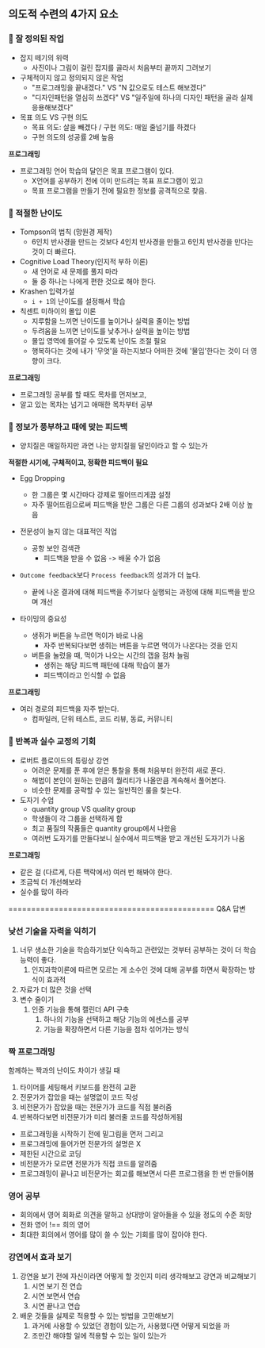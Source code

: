 ## 의도적 수련의 4가지 요소

### 📌 잘 정의된 작업

-   잡지 떼기의 위력
    -   사진이나 그림이 걸린 잡지를 골라서 처음부터 끝까지 그려보기
-   구체적이지 않고 정의되지 않은 작업
    -   "프로그래밍을 끝내겠다." VS "N 값으로도 테스트 해보겠다"
    -   "디자인패턴을 열심히 쓰겠다" VS "일주일에 하나의 디자인 패턴을 골라 실제 응용해보겠다"
-   목표 의도 VS 구현 의도
    -   목표 의도: 살을 빼겠다 / 구현 의도: 매일 줄넘기를 하겠다
    -   구현 의도의 성공률 2배 높음

**프로그래밍**

-   프로그래밍 언어 학습의 달인은 목표 프로그램이 있다.
    -   X언어를 공부하기 전에 이미 만드려는 목표 프로그램이 있고
    -   목표 프로그램을 만들기 전에 필요한 정보를 공격적으로 찾음.

### 📌 적절한 난이도

-   Tompson의 법칙 (망원경 제작)
    -   6인치 반사경을 만드는 것보다 4인치 반사경을 만들고 6인치 반사경을 만다는 것이 더 빠르다.
-   Cognitive Load Theory(인지적 부하 이론)
    -   새 언어로 새 문제를 풀지 마라
    -   둘 중 하나는 나에게 편한 것으로 해야 한다.
-   Krashen 입력가설
    -   `i + 1`의 난이도를 설정해서 학습
-   칙센트 미하이의 몰입 이론
    -   지루함을 느끼면 난이도를 높이거나 실력을 줄이는 방법
    -   두려움을 느끼면 난이도를 낮추거나 실력을 높이는 방법
    -   몰입 영역에 들어갈 수 있도록 난이도 조절 필요
    -   행복하다는 것에 내가 '무엇'을 하는지보다 어떠한 것에 '물입'한다는 것이 더 영향이 크다.

**프로그래밍**

-   프로그래밍 공부를 할 때도 목차를 먼저보고,
-   알고 있는 목차는 넘기고 애매한 목차부터 공부

### 📌 정보가 풍부하고 때에 맞는 피드백

-   양치질은 매일하지만 과연 나는 양치질읠 달인이라고 할 수 있는가

**적절한 시기에, 구체적이고, 정확한 피드백이 필요**

-   Egg Dropping

    -   한 그룹은 몇 시간마다 강제로 떨어뜨리게끔 설정
    -   자주 떨어뜨림으로써 피드백을 받은 그룹은 다른 그룹의 성과보다 2배 이상 높음

-   전문성이 늘지 않는 대표적인 직업

    -   공항 보안 검색관
        -   피드백을 받을 수 없음 -> 배울 수가 없음

-   `Outcome feedback`보다 `Process feedback`의 성과가 더 높다.

    -   끝에 나온 결과에 대해 피드백을 주기보다 실행되는 과정에 대해 피드백을 받으며 개선

-   타이밍의 중요성
    -   생쥐가 버튼을 누르면 먹이가 바로 나옴
        -   자주 반복되다보면 생쥐는 버튼을 누르면 먹이가 나온다는 것을 인지
    -   버튼을 눌렀을 때, 먹이가 나오는 시간의 갭을 점차 늘림
        -   생쥐는 해당 피드백 패턴에 대해 학습이 불가
        -   피드백이라고 인식할 수 없음

**프로그래밍**

-   여러 경로의 피드백을 자주 받는다.
    -   컴파일러, 단위 테스트, 코드 리뷰, 동료, 커뮤니티

### 📌 반복과 실수 교정의 기회

-   로버트 플로이드의 튜링상 강연
    -   어려운 문제를 푼 후에 얻은 통찰을 통해 처음부터 완전히 새로 푼다.
    -   해법이 본인이 원하는 만큼의 퀄리티가 나올만큼 계속해서 풀어본다.
    -   비슷한 문제를 공략할 수 있는 일반적인 룰을 찾는다.
-   도자기 수업
    -   quantity group VS quality group
    -   학생들이 각 그룹을 선택하게 함
    -   최고 품질의 작품들은 quantity group에서 나왔음
    -   여러번 도자기를 만들다보니 실수에서 피드백을 받고 개선된 도자기가 나옴

**프로그래밍**

-   같은 걸 (다르게, 다른 맥락에서) 여러 번 해봐야 한다.
-   조금씩 더 개선해보라
-   실수를 많이 하라

=============================================
Q&A 답변

### 낮선 기술을 자력을 익히기

1. 너무 생소한 기술을 학습하기보단 익숙하고 관련있는 것부터 공부하는 것이 더 학습 능력이 좋다.
    1. 인지과학이론에 따르면 모르는 게 소수인 것에 대해 공부를 하면서 확장하는 방식이 효과적
2. 자료가 더 많은 것을 선택
3. 변수 줄이기
    1. 인증 기능을 통해 캘린더 API 구축
        1. 하나의 기능을 선택하고 해당 기능의 에센스를 공부
        2. 기능을 확장하면서 다른 기능을 점차 섞어가는 방식

### 짝 프로그래밍

함께하는 짝과의 난이도 차이가 생길 때

1. 타이머를 세팅해서 키보드를 완전히 교환
2. 전문가가 잡았을 때는 설명없이 코드 작성
3. 비전문가가 잡았을 때는 전문가가 코드를 직접 불러줌
4. 반복하다보면 비전문가가 미리 불러줄 코드를 작성하게됨

-   프로그래밍을 시작하기 전에 밑그림을 먼저 그리고
-   프로그래밍에 들어가면 전문가의 설명은 X
-   제한된 시간으로 코딩
-   비전문가가 모르면 전문가가 직접 코드를 알려줌
-   프로그래밍이 끝나고 비전문가는 회고를 해보면서 다른 프로그램을 한 번 만들어봄

### 영어 공부

-   회의에서 영어 회화로 의견을 말하고 상대방이 알아들을 수 있을 정도의 수준 희망
-   전화 영어 !== 희의 영어
-   최대한 회의에서 영어를 많이 쓸 수 있는 기회를 많이 잡아야 한다.

### 강연에서 효과 보기

1. 강연을 보기 전에 자신이라면 어떻게 할 것인지 미리 생각해보고 강연과 비교해보기
    1. 시연 보기 전 연습
    2. 시연 보면서 연습
    3. 시연 끝나고 연습
2. 배운 것들을 실제로 적용할 수 있는 방법을 고민해보기
    1. 과거에 사용할 수 있었던 경험이 있는가, 사용했다면 어떻게 되었을 까
    2. 조만간 해야할 일에 적용할 수 있는 일이 있는가

